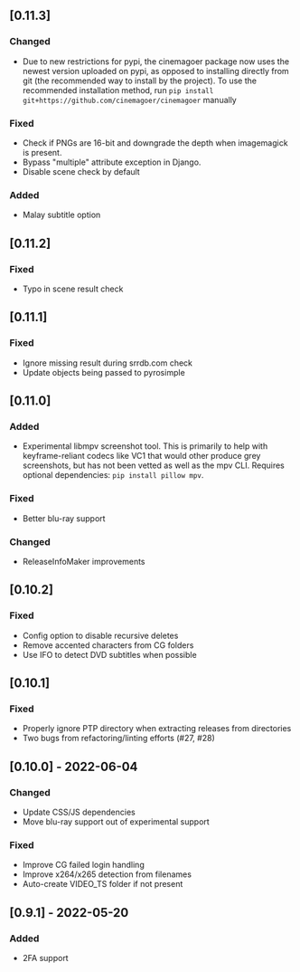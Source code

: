 ## [0.11.3]
### Changed
- Due to new restrictions for pypi, the cinemagoer package now uses
  the newest version uploaded on pypi, as opposed to installing
  directly from git (the recommended way to install by the
  project). To use the recommended installation method, run `pip
  install git+https://github.com/cinemagoer/cinemagoer` manually

### Fixed
- Check if PNGs are 16-bit and downgrade the depth when imagemagick is
  present.
- Bypass "multiple" attribute exception in Django.
- Disable scene check by default

### Added
- Malay subtitle option

## [0.11.2]
### Fixed
- Typo in scene result check

## [0.11.1]
### Fixed
- Ignore missing result during srrdb.com check
- Update objects being passed to pyrosimple

## [0.11.0]
### Added
- Experimental libmpv screenshot tool. This is primarily to help with
  keyframe-reliant codecs like VC1 that would other produce grey
  screenshots, but has not been vetted as well as the mpv
  CLI. Requires optional dependencies: `pip install pillow mpv`.
### Fixed
- Better blu-ray support
### Changed
- ReleaseInfoMaker improvements

## [0.10.2]
### Fixed
- Config option to disable recursive deletes
- Remove accented characters from CG folders
- Use IFO to detect DVD subtitles when possible

## [0.10.1]
### Fixed
- Properly ignore PTP directory when extracting releases from directories
- Two bugs from refactoring/linting efforts (#27, #28)

## [0.10.0] - 2022-06-04
### Changed
- Update CSS/JS dependencies
- Move blu-ray support out of experimental support
### Fixed
- Improve CG failed login handling
- Improve x264/x265 detection from filenames
- Auto-create VIDEO_TS folder if not present

## [0.9.1] - 2022-05-20
### Added
- 2FA support
